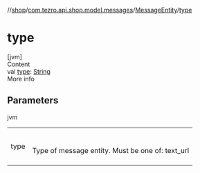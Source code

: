 //[shop](../../../index.md)/[com.tezro.api.shop.model.messages](../index.md)/[MessageEntity](index.md)/[type](type.md)



# type  
[jvm]  
Content  
val [type](type.md): [String](https://kotlinlang.org/api/latest/jvm/stdlib/kotlin/-string/index.html)  
More info  


## Parameters  
  
jvm  
  
| | |
|---|---|
| <a name="com.tezro.api.shop.model.messages/MessageEntity/type/#/PointingToDeclaration/"></a>type| <a name="com.tezro.api.shop.model.messages/MessageEntity/type/#/PointingToDeclaration/"></a><br><br>Type of message entity. Must be one of: text_url<br><br>|
  
  



